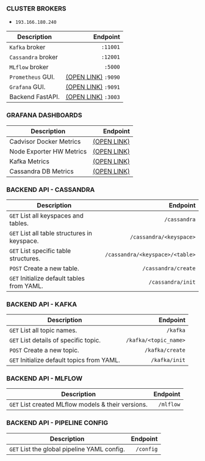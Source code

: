 ### CLUSTER BROKERS
- `193.166.180.240`

| Description | Endpoint |
| - | -: |
| `Kafka` broker | `:11001`|
| `Cassandra` broker | `:12001`|
| `MLflow` broker | `:5000`|
| `Prometheus` GUI. | [(OPEN LINK)](http://193.166.180.240:9090) `:9090` |
| `Grafana` GUI. | [(OPEN LINK)](http://193.166.180.240:9091) `:9091` |
| Backend FastAPI. | [(OPEN LINK)](http://193.166.180.240:3003) `:3003` |

### GRAFANA DASHBOARDS

| Description | Endpoint |
| - | -: |
| Cadvisor Docker Metrics | [(OPEN LINK)](http://193.166.180.240:9091/d/4dMaCsRZz/cadvisor-docker-metrics) |
| Node Exporter HW Metrics | [(OPEN LINK)](http://193.166.180.240:9091/d/rYdddlPWk/node-exporter-hw-metrics) |
| Kafka Metrics | [(OPEN LINK)](http://193.166.180.240:9091/d/5nhADrDWk/kafka-cluster-metrics) |
| Cassandra DB Metrics | [(OPEN LINK)](http://193.166.180.240:9091/d/000000086/cassandra-cluster-metrics) |

### BACKEND API - CASSANDRA

| Description | Endpoint |
| - | -: |
| `GET` List all keyspaces and tables. | `/cassandra`|
| `GET` List all table structures in keyspace. | `/cassandra/<keyspace>`|
| `GET` List specific table structures. | `/cassandra/<keyspace>/<table>`|
| `POST` Create a new table. | `/cassandra/create`|
| `GET` Initialize default tables from YAML. | `/cassandra/init`|

### BACKEND API - KAFKA

| Description | Endpoint |
| - | -: |
| `GET` List all topic names. | `/kafka`|
| `GET` List details of specific topic. | `/kafka/<topic_name>`|
| `POST` Create a new topic. | `/kafka/create`|
| `GET` Initialize default topics from YAML. | `/kafka/init`|

### BACKEND API - MLFLOW 

| Description | Endpoint |
| - | -: |
| `GET` List created MLflow models & their versions. | `/mlflow`|


### BACKEND API - PIPELINE CONFIG

| Description | Endpoint |
| - | -: |
| `GET` List the global pipeline YAML config. | `/config`|


<style> table { width: 100%; } </style>